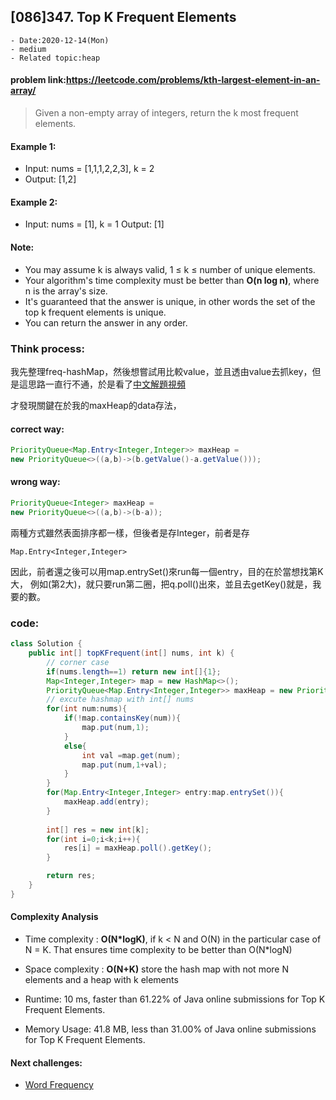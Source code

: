 ## [086]347. Top K Frequent Elements


```
- Date:2020-12-14(Mon)
- medium
- Related topic:heap
```

#### problem link:https://leetcode.com/problems/kth-largest-element-in-an-array/

> Given a non-empty array of integers, return the k most frequent elements.

#### Example 1:

- Input: nums = [1,1,1,2,2,3], k = 2
- Output: [1,2]
#### Example 2:

- Input: nums = [1], k = 1
Output: [1]
#### Note:

- You may assume k is always valid, 1 ≤ k ≤ number of unique elements.
- Your algorithm's time complexity must be better than **O(n log n)**, where n is the array's size.
- It's guaranteed that the answer is unique, in other words the set of the top k frequent elements is unique.
- You can return the answer in any order.

### Think process:
我先整理freq-hashMap，然後想嘗試用比較value，並且透由value去抓key，但是這思路一直行不通，於是看了[中文解題視頻](https://www.youtube.com/watch?v=oYqTe_DQA34&ab_channel=%E5%B0%8F%E4%B9%94%E8%BF%BD%E5%8A%87%E5%B0%8F%E4%B9%94%E8%BF%BD%E5%8A%87)


才發現關鍵在於我的maxHeap的data存法，

#### correct way:
```java
PriorityQueue<Map.Entry<Integer,Integer>> maxHeap = 
new PriorityQueue<>((a,b)->(b.getValue()-a.getValue()));
```

#### wrong way:
```java
PriorityQueue<Integer> maxHeap = 
new PriorityQueue<>((a,b)->(b-a));
```

兩種方式雖然表面排序都一樣，但後者是存Integer，前者是存

```
Map.Entry<Integer,Integer>
```

因此，前者還之後可以用map.entrySet()來run每一個entry，目的在於當想找第K大，
例如(第2大)，就只要run第二圈，把q.poll()出來，並且去getKey()就是，我要的數。

### code:


```java
class Solution {
    public int[] topKFrequent(int[] nums, int k) {
        // corner case
        if(nums.length==1) return new int[]{1};
        Map<Integer,Integer> map = new HashMap<>();
        PriorityQueue<Map.Entry<Integer,Integer>> maxHeap = new PriorityQueue<>((a,b)->(b.getValue()-a.getValue()));
        // excute hashmap with int[] nums
        for(int num:nums){
            if(!map.containsKey(num)){
                map.put(num,1);
            }
            else{
                int val =map.get(num);
                map.put(num,1+val);
            }
        }
        for(Map.Entry<Integer,Integer> entry:map.entrySet()){
            maxHeap.add(entry);
        }
 
        int[] res = new int[k];
        for(int i=0;i<k;i++){
            res[i] = maxHeap.poll().getKey();
        }

        return res;
    }
}
```

#### Complexity Analysis

- Time complexity : 
**O(N*logK)**, if k < N and O(N) in the particular case of N = K. That ensures time complexity to be better than O(N*logN)

- Space complexity : 
**O(N+K)** store the hash map with not more N elements and a heap with k elements

- Runtime: 10 ms, faster than 61.22% of Java online submissions for Top K Frequent Elements.
- Memory Usage: 41.8 MB, less than 31.00% of Java online submissions for Top K Frequent Elements.

#### Next challenges:
- [Word Frequency](https://leetcode.com/problems/word-frequency/)